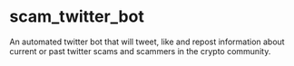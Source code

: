 # scam_twitter_bot
An automated twitter bot that will tweet, like and repost information about current or past twitter scams and scammers in the crypto community.
